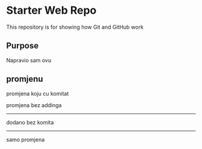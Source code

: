 # Starter Web Repo

This repository is for showing how Git and GitHub work

## Purpose

Napravio sam ovu 

## promjenu

promjena koju cu komitat

promjena bez addinga
____________________________________

dodano bez komita
________
samo promjena